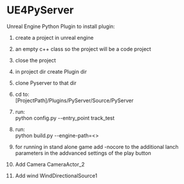 # UE4PyServer
Unreal Engine Python Plugin
to install plugin:<br/>
1. create a project in unreal engine<br/>
2. an empty c++ class so the project will be a code project<br/>
3. close the project<br/>
4. in project dir create Plugin dir<br/>
5. clone Pyserver to that dir<br/>
6. cd to:<br/>
[ProjectPath]/Plugins/PyServer/Source/PyServer<br/>
7. run: <br/>
python config.py --entry_point track_test<br/>
8. run:<br/>
python build.py --engine-path=<<unreal engine dir PATH>><br/>


9. for running in stand alone game add -nocore to the additional lanch parameters in the addvanced settings of the play button<br/>
10. Add Camera CameraActor_2<br/>
11. Add wind WindDirectionalSource1<br/>
